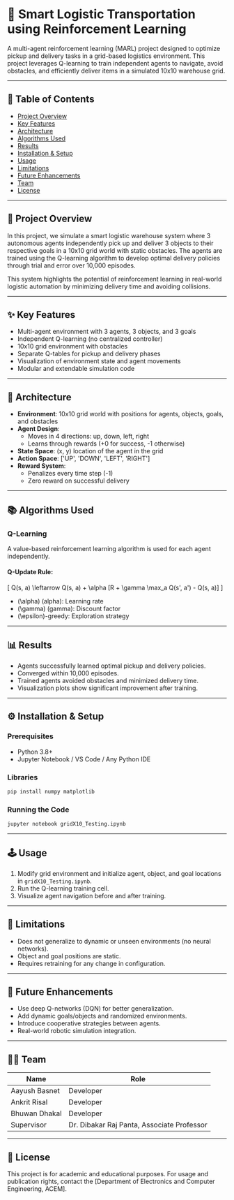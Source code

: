 
# 🚚 Smart Logistic Transportation using Reinforcement Learning

A multi-agent reinforcement learning (MARL) project designed to optimize pickup and delivery tasks in a grid-based logistics environment. This project leverages Q-learning to train independent agents to navigate, avoid obstacles, and efficiently deliver items in a simulated 10x10 warehouse grid.

---

## 📌 Table of Contents

- [Project Overview](#project-overview)
- [Key Features](#key-features)
- [Architecture](#architecture)
- [Algorithms Used](#algorithms-used)
- [Results](#results)
- [Installation & Setup](#installation--setup)
- [Usage](#usage)
- [Limitations](#limitations)
- [Future Enhancements](#future-enhancements)
- [Team](#team)
- [License](#license)

---

## 🧠 Project Overview

In this project, we simulate a smart logistic warehouse system where 3 autonomous agents independently pick up and deliver 3 objects to their respective goals in a 10x10 grid world with static obstacles. The agents are trained using the Q-learning algorithm to develop optimal delivery policies through trial and error over 10,000 episodes.

This system highlights the potential of reinforcement learning in real-world logistic automation by minimizing delivery time and avoiding collisions.

---

## ✨ Key Features

- Multi-agent environment with 3 agents, 3 objects, and 3 goals
- Independent Q-learning (no centralized controller)
- 10x10 grid environment with obstacles
- Separate Q-tables for pickup and delivery phases
- Visualization of environment state and agent movements
- Modular and extendable simulation code

---

## 🧰 Architecture

- **Environment**: 10x10 grid world with positions for agents, objects, goals, and obstacles
- **Agent Design**:
  - Moves in 4 directions: up, down, left, right
  - Learns through rewards (+0 for success, -1 otherwise)
- **State Space**: (x, y) location of the agent in the grid
- **Action Space**: ['UP', 'DOWN', 'LEFT', 'RIGHT']
- **Reward System**:
  - Penalizes every time step (-1)
  - Zero reward on successful delivery

---

## 📚 Algorithms Used

### Q-Learning
A value-based reinforcement learning algorithm is used for each agent independently.

#### Q-Update Rule:
\[
Q(s, a) \leftarrow Q(s, a) + \alpha [R + \gamma \max_a Q(s', a') - Q(s, a)]
\]

- \(\alpha\) (alpha): Learning rate  
- \(\gamma\) (gamma): Discount factor  
- \(\epsilon\)-greedy: Exploration strategy

---

## 📊 Results

- Agents successfully learned optimal pickup and delivery policies.
- Converged within 10,000 episodes.
- Trained agents avoided obstacles and minimized delivery time.
- Visualization plots show significant improvement after training.

---

## ⚙️ Installation & Setup

### Prerequisites
- Python 3.8+
- Jupyter Notebook / VS Code / Any Python IDE

### Libraries
```bash
pip install numpy matplotlib
```

### Running the Code
```bash
jupyter notebook gridX10_Testing.ipynb
```

---

## 🕹️ Usage

1. Modify grid environment and initialize agent, object, and goal locations in `gridX10_Testing.ipynb`.
2. Run the Q-learning training cell.
3. Visualize agent navigation before and after training.

---

## 🚧 Limitations

- Does not generalize to dynamic or unseen environments (no neural networks).
- Object and goal positions are static.
- Requires retraining for any change in configuration.

---

## 🚀 Future Enhancements

- Use deep Q-networks (DQN) for better generalization.
- Add dynamic goals/objects and randomized environments.
- Introduce cooperative strategies between agents.
- Real-world robotic simulation integration.

---

## 👨‍💻 Team

| Name           | Role           |
|----------------|----------------|
| Aayush Basnet  | Developer      |
| Ankrit Risal   | Developer      |
| Bhuwan Dhakal  | Developer      |
| Supervisor     | Dr. Dibakar Raj Panta, Associate Professor |

---

## 📄 License

This project is for academic and educational purposes. For usage and publication rights, contact the [Department of Electronics and Computer Engineering, ACEM].
